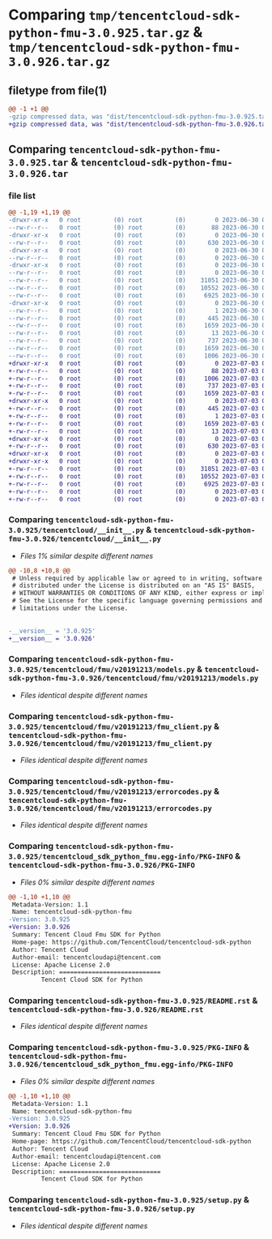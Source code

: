 # Comparing `tmp/tencentcloud-sdk-python-fmu-3.0.925.tar.gz` & `tmp/tencentcloud-sdk-python-fmu-3.0.926.tar.gz`

## filetype from file(1)

```diff
@@ -1 +1 @@
-gzip compressed data, was "dist/tencentcloud-sdk-python-fmu-3.0.925.tar", last modified: Fri Jun 30 02:14:13 2023, max compression
+gzip compressed data, was "dist/tencentcloud-sdk-python-fmu-3.0.926.tar", last modified: Mon Jul  3 00:26:52 2023, max compression
```

## Comparing `tencentcloud-sdk-python-fmu-3.0.925.tar` & `tencentcloud-sdk-python-fmu-3.0.926.tar`

### file list

```diff
@@ -1,19 +1,19 @@
-drwxr-xr-x   0 root         (0) root         (0)        0 2023-06-30 02:14:13.000000 tencentcloud-sdk-python-fmu-3.0.925/
--rw-r--r--   0 root         (0) root         (0)       88 2023-06-30 02:14:13.000000 tencentcloud-sdk-python-fmu-3.0.925/setup.cfg
-drwxr-xr-x   0 root         (0) root         (0)        0 2023-06-30 02:14:13.000000 tencentcloud-sdk-python-fmu-3.0.925/tencentcloud/
--rw-r--r--   0 root         (0) root         (0)      630 2023-06-30 02:14:13.000000 tencentcloud-sdk-python-fmu-3.0.925/tencentcloud/__init__.py
-drwxr-xr-x   0 root         (0) root         (0)        0 2023-06-30 02:14:13.000000 tencentcloud-sdk-python-fmu-3.0.925/tencentcloud/fmu/
--rw-r--r--   0 root         (0) root         (0)        0 2023-06-30 02:14:13.000000 tencentcloud-sdk-python-fmu-3.0.925/tencentcloud/fmu/__init__.py
-drwxr-xr-x   0 root         (0) root         (0)        0 2023-06-30 02:14:13.000000 tencentcloud-sdk-python-fmu-3.0.925/tencentcloud/fmu/v20191213/
--rw-r--r--   0 root         (0) root         (0)        0 2023-06-30 02:14:13.000000 tencentcloud-sdk-python-fmu-3.0.925/tencentcloud/fmu/v20191213/__init__.py
--rw-r--r--   0 root         (0) root         (0)    31051 2023-06-30 02:14:13.000000 tencentcloud-sdk-python-fmu-3.0.925/tencentcloud/fmu/v20191213/models.py
--rw-r--r--   0 root         (0) root         (0)    10552 2023-06-30 02:14:13.000000 tencentcloud-sdk-python-fmu-3.0.925/tencentcloud/fmu/v20191213/fmu_client.py
--rw-r--r--   0 root         (0) root         (0)     6925 2023-06-30 02:14:13.000000 tencentcloud-sdk-python-fmu-3.0.925/tencentcloud/fmu/v20191213/errorcodes.py
-drwxr-xr-x   0 root         (0) root         (0)        0 2023-06-30 02:14:13.000000 tencentcloud-sdk-python-fmu-3.0.925/tencentcloud_sdk_python_fmu.egg-info/
--rw-r--r--   0 root         (0) root         (0)        1 2023-06-30 02:14:13.000000 tencentcloud-sdk-python-fmu-3.0.925/tencentcloud_sdk_python_fmu.egg-info/dependency_links.txt
--rw-r--r--   0 root         (0) root         (0)      445 2023-06-30 02:14:13.000000 tencentcloud-sdk-python-fmu-3.0.925/tencentcloud_sdk_python_fmu.egg-info/SOURCES.txt
--rw-r--r--   0 root         (0) root         (0)     1659 2023-06-30 02:14:13.000000 tencentcloud-sdk-python-fmu-3.0.925/tencentcloud_sdk_python_fmu.egg-info/PKG-INFO
--rw-r--r--   0 root         (0) root         (0)       13 2023-06-30 02:14:13.000000 tencentcloud-sdk-python-fmu-3.0.925/tencentcloud_sdk_python_fmu.egg-info/top_level.txt
--rw-r--r--   0 root         (0) root         (0)      737 2023-06-30 02:14:13.000000 tencentcloud-sdk-python-fmu-3.0.925/README.rst
--rw-r--r--   0 root         (0) root         (0)     1659 2023-06-30 02:14:13.000000 tencentcloud-sdk-python-fmu-3.0.925/PKG-INFO
--rw-r--r--   0 root         (0) root         (0)     1006 2023-06-30 02:14:13.000000 tencentcloud-sdk-python-fmu-3.0.925/setup.py
+drwxr-xr-x   0 root         (0) root         (0)        0 2023-07-03 00:26:52.000000 tencentcloud-sdk-python-fmu-3.0.926/
+-rw-r--r--   0 root         (0) root         (0)       88 2023-07-03 00:26:52.000000 tencentcloud-sdk-python-fmu-3.0.926/setup.cfg
+-rw-r--r--   0 root         (0) root         (0)     1006 2023-07-03 00:26:51.000000 tencentcloud-sdk-python-fmu-3.0.926/setup.py
+-rw-r--r--   0 root         (0) root         (0)      737 2023-07-03 00:26:51.000000 tencentcloud-sdk-python-fmu-3.0.926/README.rst
+-rw-r--r--   0 root         (0) root         (0)     1659 2023-07-03 00:26:52.000000 tencentcloud-sdk-python-fmu-3.0.926/PKG-INFO
+drwxr-xr-x   0 root         (0) root         (0)        0 2023-07-03 00:26:52.000000 tencentcloud-sdk-python-fmu-3.0.926/tencentcloud_sdk_python_fmu.egg-info/
+-rw-r--r--   0 root         (0) root         (0)      445 2023-07-03 00:26:52.000000 tencentcloud-sdk-python-fmu-3.0.926/tencentcloud_sdk_python_fmu.egg-info/SOURCES.txt
+-rw-r--r--   0 root         (0) root         (0)        1 2023-07-03 00:26:52.000000 tencentcloud-sdk-python-fmu-3.0.926/tencentcloud_sdk_python_fmu.egg-info/dependency_links.txt
+-rw-r--r--   0 root         (0) root         (0)     1659 2023-07-03 00:26:52.000000 tencentcloud-sdk-python-fmu-3.0.926/tencentcloud_sdk_python_fmu.egg-info/PKG-INFO
+-rw-r--r--   0 root         (0) root         (0)       13 2023-07-03 00:26:52.000000 tencentcloud-sdk-python-fmu-3.0.926/tencentcloud_sdk_python_fmu.egg-info/top_level.txt
+drwxr-xr-x   0 root         (0) root         (0)        0 2023-07-03 00:26:52.000000 tencentcloud-sdk-python-fmu-3.0.926/tencentcloud/
+-rw-r--r--   0 root         (0) root         (0)      630 2023-07-03 00:26:51.000000 tencentcloud-sdk-python-fmu-3.0.926/tencentcloud/__init__.py
+drwxr-xr-x   0 root         (0) root         (0)        0 2023-07-03 00:26:52.000000 tencentcloud-sdk-python-fmu-3.0.926/tencentcloud/fmu/
+drwxr-xr-x   0 root         (0) root         (0)        0 2023-07-03 00:26:52.000000 tencentcloud-sdk-python-fmu-3.0.926/tencentcloud/fmu/v20191213/
+-rw-r--r--   0 root         (0) root         (0)    31051 2023-07-03 00:26:51.000000 tencentcloud-sdk-python-fmu-3.0.926/tencentcloud/fmu/v20191213/models.py
+-rw-r--r--   0 root         (0) root         (0)    10552 2023-07-03 00:26:51.000000 tencentcloud-sdk-python-fmu-3.0.926/tencentcloud/fmu/v20191213/fmu_client.py
+-rw-r--r--   0 root         (0) root         (0)     6925 2023-07-03 00:26:51.000000 tencentcloud-sdk-python-fmu-3.0.926/tencentcloud/fmu/v20191213/errorcodes.py
+-rw-r--r--   0 root         (0) root         (0)        0 2023-07-03 00:26:51.000000 tencentcloud-sdk-python-fmu-3.0.926/tencentcloud/fmu/v20191213/__init__.py
+-rw-r--r--   0 root         (0) root         (0)        0 2023-07-03 00:26:51.000000 tencentcloud-sdk-python-fmu-3.0.926/tencentcloud/fmu/__init__.py
```

### Comparing `tencentcloud-sdk-python-fmu-3.0.925/tencentcloud/__init__.py` & `tencentcloud-sdk-python-fmu-3.0.926/tencentcloud/__init__.py`

 * *Files 1% similar despite different names*

```diff
@@ -10,8 +10,8 @@
 # Unless required by applicable law or agreed to in writing, software
 # distributed under the License is distributed on an "AS IS" BASIS,
 # WITHOUT WARRANTIES OR CONDITIONS OF ANY KIND, either express or implied.
 # See the License for the specific language governing permissions and
 # limitations under the License.
 
 
-__version__ = '3.0.925'
+__version__ = '3.0.926'
```

### Comparing `tencentcloud-sdk-python-fmu-3.0.925/tencentcloud/fmu/v20191213/models.py` & `tencentcloud-sdk-python-fmu-3.0.926/tencentcloud/fmu/v20191213/models.py`

 * *Files identical despite different names*

### Comparing `tencentcloud-sdk-python-fmu-3.0.925/tencentcloud/fmu/v20191213/fmu_client.py` & `tencentcloud-sdk-python-fmu-3.0.926/tencentcloud/fmu/v20191213/fmu_client.py`

 * *Files identical despite different names*

### Comparing `tencentcloud-sdk-python-fmu-3.0.925/tencentcloud/fmu/v20191213/errorcodes.py` & `tencentcloud-sdk-python-fmu-3.0.926/tencentcloud/fmu/v20191213/errorcodes.py`

 * *Files identical despite different names*

### Comparing `tencentcloud-sdk-python-fmu-3.0.925/tencentcloud_sdk_python_fmu.egg-info/PKG-INFO` & `tencentcloud-sdk-python-fmu-3.0.926/PKG-INFO`

 * *Files 0% similar despite different names*

```diff
@@ -1,10 +1,10 @@
 Metadata-Version: 1.1
 Name: tencentcloud-sdk-python-fmu
-Version: 3.0.925
+Version: 3.0.926
 Summary: Tencent Cloud Fmu SDK for Python
 Home-page: https://github.com/TencentCloud/tencentcloud-sdk-python
 Author: Tencent Cloud
 Author-email: tencentcloudapi@tencent.com
 License: Apache License 2.0
 Description: ============================
         Tencent Cloud SDK for Python
```

### Comparing `tencentcloud-sdk-python-fmu-3.0.925/README.rst` & `tencentcloud-sdk-python-fmu-3.0.926/README.rst`

 * *Files identical despite different names*

### Comparing `tencentcloud-sdk-python-fmu-3.0.925/PKG-INFO` & `tencentcloud-sdk-python-fmu-3.0.926/tencentcloud_sdk_python_fmu.egg-info/PKG-INFO`

 * *Files 0% similar despite different names*

```diff
@@ -1,10 +1,10 @@
 Metadata-Version: 1.1
 Name: tencentcloud-sdk-python-fmu
-Version: 3.0.925
+Version: 3.0.926
 Summary: Tencent Cloud Fmu SDK for Python
 Home-page: https://github.com/TencentCloud/tencentcloud-sdk-python
 Author: Tencent Cloud
 Author-email: tencentcloudapi@tencent.com
 License: Apache License 2.0
 Description: ============================
         Tencent Cloud SDK for Python
```

### Comparing `tencentcloud-sdk-python-fmu-3.0.925/setup.py` & `tencentcloud-sdk-python-fmu-3.0.926/setup.py`

 * *Files identical despite different names*

